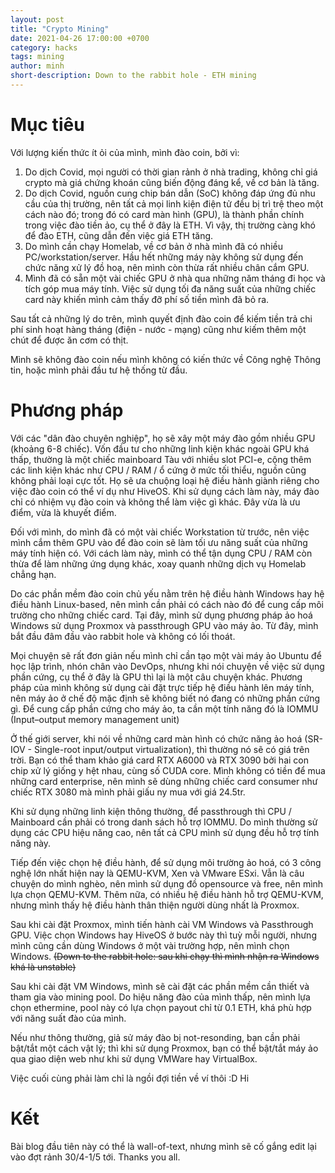 ```yaml
---
layout: post
title: "Crypto Mining"
date: 2021-04-26 17:00:00 +0700
category: hacks
tags: mining
author: minh
short-description: Down to the rabbit hole - ETH mining
---
```


# Mục tiêu

Với lượng kiến thức ít ỏi của mình, mình đào coin, bởi vì:
1. Do dịch Covid, mọi người có thời gian rảnh ở nhà trading, không chỉ giá crypto mà giá chứng khoán cũng biến động đáng kể, về cơ bản là tăng.
2. Do dịch Covid, nguồn cung chip bán dẫn (SoC) không đáp ứng đủ nhu cầu của thị trường, nên tất cả mọi linh kiện điện tử đều bị trì trệ theo một cách nào đó; trong đó có card màn hình (GPU), là thành phần chính trong việc đào tiền ảo, cụ thể ở đây là ETH. Vì vậy, thị trường càng khó để đào ETH, cũng dẫn đến việc giá ETH tăng.
3. Do mình cần chạy Homelab, về cơ bản ở nhà mình đã có nhiều PC/workstation/server. Hầu hết những máy này không sử dụng đến chức năng xử lý đồ hoạ, nên mình còn thừa rất nhiều chân cắm GPU.
4. Mình đã có sẵn một vài chiếc GPU ở nhà qua những năm tháng đi học và tích góp mua máy tính. Việc sử dụng tối đa năng suất của những chiếc card này khiến mình cảm thấy đỡ phí số tiền mình đã bỏ ra.

Sau tất cả những lý do trên, mình quyết định đào coin để kiếm tiền trả chi phí sinh hoạt hàng tháng (điện - nước - mạng) cũng như kiếm thêm một chút để được ăn cơm có thịt.

Mình sẽ không đào coin nếu mình không có kiến thức về Công nghệ Thông tin, hoặc mình phải đầu tư hệ thống từ đầu.

# Phương pháp

Với các "dân đào chuyên nghiệp", họ sẽ xây một máy đào gồm nhiều GPU (khoảng 6-8 chiếc). Vốn đầu tư cho những linh kiện khác ngoài GPU khá thấp, thường là một chiếc mainboard Tàu với nhiều slot PCI-e, cộng thêm các linh kiện khác như CPU / RAM / ổ cứng ở mức tối thiểu, nguồn cũng không phải loại cực tốt. Họ sẽ ưa chuộng loại hệ điều hành giành riêng cho việc đào coin có thể ví dụ như HiveOS. Khi sử dụng cách làm này, máy đào chỉ có nhiệm vụ đào coin và không thể làm việc gì khác. Đây vừa là ưu điểm, vừa là khuyết điểm.

Đối với mình, do mình đã có một vài chiếc Workstation từ trước, nên việc mình cắm thêm GPU vào để đào coin sẽ làm tối ưu năng suất của những máy tính hiện có. Với cách làm này, mình có thể tận dụng CPU / RAM còn thừa để làm những ứng dụng khác, xoay quanh những dịch vụ Homelab chẳng hạn.

Do các phần mềm đào coin chủ yếu nằm trên hệ điều hành Windows hay hệ điều hành Linux-based, nên mình cần phải có cách nào đó để cung cấp môi trường cho những chiếc card. Tại đây, mình sử dụng phương pháp ảo hoá Windows sử dụng Proxmox và passthrough GPU vào máy ảo. Từ đây, mình bắt đầu đâm đầu vào rabbit hole và không có lối thoát. 

Mọi chuyện sẽ rất đơn giản nếu mình chỉ cần tạo một vài máy ảo Ubuntu để học lập trình, nhón chân vào DevOps, nhưng khi nói chuyện về việc sử dụng phần cứng, cụ thể ở đây là GPU thì lại là một câu chuyện khác. Phương pháp của mình không sử dụng cài đặt trực tiếp hệ điều hành lên máy tính, nên máy ảo ở chế độ mặc định sẽ không biết nó đang có những phần cứng gì. Để cung cấp phần cứng cho máy ảo, ta cần một tính năng đó là IOMMU (Input–output memory management unit)

Ở thế giới server, khi nói về những card màn hình có chức năng ảo hoá (SR-IOV - Single-root input/output virtualization), thì thường nó sẽ có giá trên trời. Bạn có thể tham khảo giá card RTX A6000 và RTX 3090 bởi hai con chip xử lý giống y hệt nhau, cùng số CUDA core. Mình không có tiền để mua những card enterprise, nên mình sẽ dùng những chiếc card consumer như chiếc RTX 3080 mà mình phải giấu ny mua với giá 24.5tr.

Khi sử dụng những linh kiện thông thường, để passthrough thì CPU / Mainboard cần phải có trong danh sách hỗ trợ IOMMU. Do mình thường sử dụng các CPU hiệu năng cao, nên tất cả CPU mình sử dụng đều hỗ trợ tính năng này.

Tiếp đến việc chọn hệ điều hành, để sử dụng môi trường ảo hoá, có 3 công nghệ lớn nhất hiện nay là QEMU-KVM, Xen và VMware ESxi. Vẫn là câu chuyện do mình nghèo, nên mình sử dụng đồ opensource và free, nên mình lựa chọn QEMU-KVM. Thêm nữa, có nhiều hệ điều hành hỗ trợ QEMU-KVM, nhưng mình thấy hệ điều hành thân thiện người dùng nhất là Proxmox.

Sau khi cài đặt Proxmox, mình tiến hành cài VM Windows và Passthrough GPU. Việc chọn Windows hay HiveOS ở bước này thì tuỳ mỗi người, nhưng mình cũng cần dùng Windows ở một vài trường hợp, nên mình chọn Windows. ~~(Down to the rabbit hole: sau khi chạy thì mình nhận ra Windows khá là unstable)~~

Sau khi cài đặt VM Windows, mình sẽ cài đặt các phần mềm cần thiết và tham gia vào mining pool. Do hiệu năng đào của mình thấp, nên mình lựa chọn ethermine, pool này có lựa chọn payout chỉ từ 0.1 ETH, khá phù hợp với năng suất đào của mình.

Nếu như thông thường, giả sử máy đào bị not-resonding, bạn cần phải bật/tắt một cách vật lý; thì khi sử dụng Proxmox, bạn có thể bật/tắt máy ảo qua giao diện web như khi sử dụng VMWare hay VirtualBox.

Việc cuối cùng phải làm chỉ là ngồi đợi tiền về ví thôi :D Hi

# Kết

Bài blog đầu tiên này có thể là wall-of-text, nhưng mình sẽ cố gắng edit lại vào đợt rảnh 30/4-1/5 tới. Thanks you all.